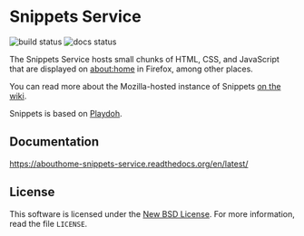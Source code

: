 # Snippets Service
![build status](https://travis-ci.org/mozilla/snippets-service.svg?branch=master)
![docs status](https://readthedocs.org/projects/abouthome-snippets-service/badge/?version=latest&style=)

The Snippets Service hosts small chunks of HTML, CSS, and JavaScript that are
displayed on [about:home](about:home) in Firefox, among other places.

You can read more about the Mozilla-hosted instance of Snippets
[on the wiki](https://wiki.mozilla.org/Websites/Snippets).

Snippets is based on [Playdoh](https://github.com/mozilla/playdoh).


## Documentation

https://abouthome-snippets-service.readthedocs.org/en/latest/


## License

This software is licensed under the
[New BSD License](http://creativecommons.org/licenses/BSD/). For more
information, read the file ``LICENSE``.
